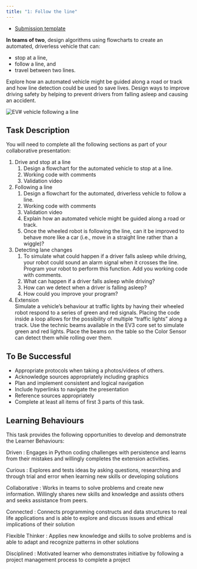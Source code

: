 ```yaml
---
title: "1: Follow the line"
---
```


- [Submission template](FollowTheLine.pptx)

**In teams of two**, design algorithms using flowcharts to create an automated, driverless vehicle that can:
- stop at a line,
- follow a line, and
- travel between two lines.

Explore how an automated vehicle might be guided along a road or track and how line detection could be used to save lives. Design ways to improve driving safety by helping to prevent drivers from falling asleep and causing an accident.

![EV# vehicle following a line](https://pybricks.com/ev3-micropython/_images/robot_educator_line.jpg)

## Task Description
You will need to complete all the following sections as part of your collaborative presentation:

1. Drive and stop at a line
    1. Design a flowchart for the automated vehicle to stop at a line. 
    2. Working code with comments
    3. Validation video
2. Following a line
    1. Design a flowchart for the automated, driverless vehicle to follow a line.
    2. Working code with comments 
    3. Validation video
    4. Explain how an automated vehicle might be guided along a road or track. 
    5. Once the wheeled robot is following the line, can it be improved to behave more like a car (i.e., move in a straight line rather than a wiggle)?
3. Detecting lane changes
    1. To simulate what could happen if a driver falls asleep while driving, your robot could sound an alarm signal when it crosses the line. Program your robot to perform this function. Add you working code with comments. 
    2. What can happen if a driver falls asleep while driving?
    3. How can we detect when a driver is falling asleep? 
    4. How could you improve your program? 
4. Extension<br/>
    Simulate a vehicle’s behaviour at traffic lights by having their wheeled robot respond to a series of green and red signals. Placing the code inside a loop allows for the possibility of multiple “traffic lights” along a track. Use the technic beams available in the EV3 core set to simulate green and red lights. Place the beams on the table so the Color Sensor can detect them while rolling over them.

## To Be Successful 
- Appropriate protocols when taking a photos/videos of others.
- Acknowledge sources appropriately including graphics
- Plan and implement consistent and logical navigation
- Include hyperlinks to navigate the presentation
- Reference sources appropriately
- Complete at least all items of first 3 parts of this task.

## Learning Behaviours
This task provides the following opportunities to develop and demonstrate the Learner Behaviours:

Driven
: Engages in Python coding challenges with persistence and learns from their mistakes and willingly completes the extension activities.

Curious
: Explores and tests ideas by asking questions, researching and through trial and error when learning new skills or developing solutions

Collaborative
: Works in teams to solve problems and create new information. Willingly shares new skills and knowledge and assists others and seeks assistance from peers.

Connected
: Connects programming constructs and data structures to real life applications and is able to explore and discuss issues and ethical implications of their solution

Flexible Thinker
: Applies new knowledge and skills to solve problems and is able to adapt and recognize patterns in other solutions

Disciplined
: Motivated learner who demonstrates initiative by following a project management process to complete a project
